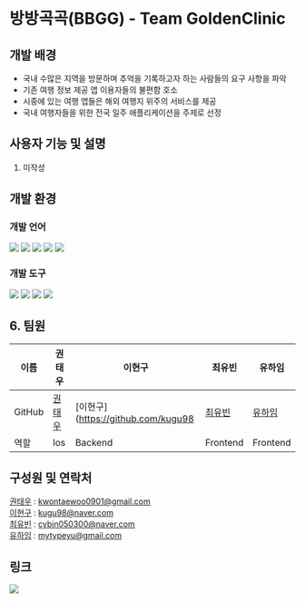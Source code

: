 # 방방곡곡(BBGG) - Team GoldenClinic

## 개발 배경
- 국내 수많은 지역을 방문하며 추억을 기록하고자 하는 사람들의 요구 사항을 파악 
- 기존 여행 정보 제공 앱 이용자들의 불편함 호소
- 시중에 있는 여행 앱들은 해외 여행지 위주의 서비스를 제공
- 국내 여행자들을 위한 전국 일주 애플리케이션을 주제로 선정

## 사용자 기능 및 설명
1. 미작성
   
## 개발 환경

### 개발 언어
<img src="https://img.shields.io/badge/Swift-F05138?style=flat-square&logo=Swift&logoColor=white"/></a> 
<img src="https://img.shields.io/badge/JAVA-F05138?style=flat-square&logo=Java&logoColor=white"/></a> 
<img src="https://img.shields.io/badge/JavaScript-F7DF1E?style=flat-square&logo=JavaScript&logoColor=white"/></a> 
<img src="https://img.shields.io/badge/HTML5-E34F26?style=flat-square&logo=HTML5&logoColor=white"/>
<img src="https://img.shields.io/badge/CSS3-1572B6?style=flat-square&logo=CSS3&logoColor=white"/><br>

### 개발 도구
<img src="https://img.shields.io/badge/Xcode-147EFB?style=flat-square&logo=Xcode&logoColor=white"/></a>
<img src="https://img.shields.io/badge/Figma-F24E1E?style=flat-square&logo=Figma&logoColor=white"/></a>
<img src="https://img.shields.io/badge/IntelliJ IDEA-000000?style=flat-square&logo=IntelliJ IDEA&logoColor=white"/>
<img src="https://img.shields.io/badge/Visual Studio Code-007ACC?style=flat-square&logo=Visual Studio Code&logoColor=white"/></svg><br>
## 6. 팀원 
| 이름 | 권태우 | 이현구 | 최유빈 | 유하임 |
| --- | --- | --- | --- | --- |
| GitHub | [권태우](https://github.com/boifromangye) | [이현구](https://github.com/kugu98 | [최유빈](https://github.com/cybin050300) | [유하임](https://github.com/typeYu) |
| 역할 | Ios | Backend | Frontend | Frontend |
## 구성원 및 연락처
[권태우](https://github.com/boifromangye) : kwontaewoo0901@gmail.com  
[이현구](https://github.com/kugu98) : kugu98@naver.com  
[최유빈](https://github.com/cybin050300) : cybin050300@naver.com  
[유하임](https://github.com/typeYu) : mytypeyu@gmail.com  

## 링크
<a href="https://kwontaewoo0901.atlassian.net/jira/software/projects/BBGG/boards/1/roadmap"><img src="https://img.shields.io/badge/JIRA-blue?style=flat-square&logo=JIRA&logoColor=white"/></a> 
